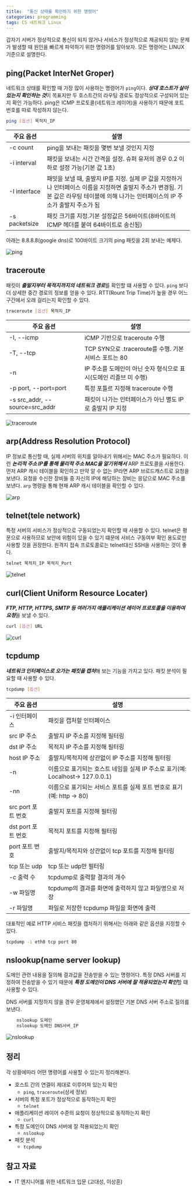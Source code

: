 ```yaml
---
title:  "통신 상태를 확인하기 위한 명령어"
categories: programming
tags: CS 네트워크 Linux
---
```


갑자기 서버가 정상적으로 통신이 되지 않거나 서비스가 정상적으로 제공되지 않는 문제가 발생할 때 원인을 빠르게 파악하기 위한 명령어를 알아보자. 모든 명령어는 LINUX 기준으로 설명한다.

## ping(Packet InterNet Groper)

네트워크 상태를 확인할 때 가장 많이 사용하는 명령어가 `ping`이다. ***상대 호스트가 살아 있는지 확인하는 것***이 목표지만 두 호스트간의 라우팅 경로도 정상적으로 구성되어 있는지 확인 가능하다. ping은 ICMP 프로토콜(네트워크 레이어)을 사용하기 때문에 포트 번호를 따로 작성하지 않는다.

```bash
ping [옵션] 목적지_IP
```

|주요 옵션|설명|
|----|------------|
|-c count|ping을 보내는 패킷을 몇번 보낼 것인지 지정|
|-i interval|패킷을 보내는 시간 간격을 설정. 슈퍼 유저의 경우 0.2 이하로 설정 가능(기본 값 1초)|
|-I interface|패밋을 보낼 때, 출발지 IP를 지정. 실제 IP 값을 지정하거나 인터페이스 이름을 지정하면 출발지 주소가 변경됨. 기본 값은 라우팅 테이블에 의해 나가는 인터페이스의 IP 주소가 출발지 주소가 됨|
|-s packetsize|패킷 크기를 지정.기본 설정값은 56바이트(8바이트의 ICMP 헤더를 붙여 64바이트로 송신됨)|

아래는 8.8.8.8(google dns)로 100바이트 크기의 ping 패킷을 2회 보내는 예제다.

![ping](/assets/images/ping.png)

## traceroute

패킷이 ***출발지부터 목적지까지의 네트워크 경로***를 확인할 떄 사용할 수 있다. `ping` 보다 더 상세한 중간 경로의 정보를 얻을 수 있다. RTT(Rount Trip Time)가 높을 경우 어느 구간에서 오래 걸리는지 확인할 수 있다.

```bash
traceroute [옵션] 목적지_IP
```

|주요 옵션|설명|
|----|------------|
|-I, --icmp|iCMP 기반으로 traceroute 수행|
|-T, --tcp|TCP SYN으로 .traceroute를 수행. 기본 서비스 포트는 80|
|-n|IP 주소를 도메인이 아닌 숫자 형식으로 표시(도메인 리졸브 미 수행)|
|-p port, --port=port|특정 포틀르 지정해 traceroute 수행|
-s src_addr, --source=src_addr|패킷이 나가는 인터페이스가 아닌 별도 IP로 출발지 IP 지정|

![traceroute](/assets/images/traceroute.png)

## arp(Address Resolution Protocol)

IP 정보로 통신할 때, 실제 서버의 위치를 알아내기 위해서는 MAC 주소가 필요하다. 이런 ***논리적 주소 IP를 통해 물리적 주소 MAC을 알기위해서*** ARP 프로토콜을 사용한다. 먼저 ARP 캐시 테이블을 확인하고 만약 알 수 없는 IP라면 ARP 브로드캐스트로 요청을 보낸다. 요청을 수신한 장비들 중 자신의 IP에 해당하는 장비는 응답으로 MAC 주소를 보낸다. `arp` 명령을 통해 현재 ARP 캐시 테이블을 확인할 수 있다.

![arp](/assets/images/arp.png)

## telnet(tele network)

특정 서버의 서비스가 정상적으로 구동되었는지 확인할 때 사용할 수 있다. telnet은 평문으로 사용하므로 보안에 위험이 있을 수 있기 떄문에 서비스 구동여부 확인 용도로만 사용할 것을 권장한다. 원격지 접속 프로토콜로는 telnet대신 SSH을 사용하는 것이 좋다.

```bash
telnet 목적지_IP 목적지_Port
```

![telnet](/assets/images/telnet.png)

## curl(Client Uniform Resource Locater)

***FTP, HTTP, HTTPS, SMTP 등 여러가지 애플리케이션 레이어 프로토콜을 이용하여 요청***을 보낼 수 있다. 

```bash
curl [옵션] URL
```

![curl](/assets/images/curl.png)

## tcpdump

***네트워크 인터페이스로 오가는 패킷을 캡처***해 보는 기능을 가지고 있다. 패킷 분석이 필요할 때 사용할 수 있다.

```bash
tcpdump [옵션]
```

|주요 옵션|설명|
|----|------------|
|-i 인터페이스|패킷을 캡처할 인터페이스|
|src IP 주소|출발지 IP 주소를 지정해 필터링|
|dst IP 주소|목적지 IP 주소를 지정해 필터링|
|host IP 주소|출발지/목적지에 상관없이 IP 주소를 지정해 필터링|
|-n|이름으로 표기되는 호스트 네임을 실제 IP 주소로 표기(예: Localhost-> 127.0.0.1)|
|-nn|이름으로 표기되는 서비스 포트를 실제 포트 번호로 표기(예: http -> 80)|
|src port 포트 번호|출발지 포트를 지정해 필터링|
|dst port 포트 번호|목적지 포트를 지정해 필터링|
|port 포트 번호|출발지/목적지와 상관없이 tcp 포트를 지정해 필터링|
|tcp 또는 udp|tcp 또는 udp만 필터링|
|-c 출력 수|tcpdump로 출력할 결과의 개수|
|-w 파일명|tcpdump의 결과를 화면에 출력하지 않고 파일명으로 저장|
|-r 파일명|파일로 저장한 tcpdump 파일을 화면에 출력|

대표적인 예로 HTTP 서비스 패킷을 캡처하기 위해서는 아래와 같은 옵션을 지정할 수 있다.

```bash
tcpdump -i eth0 tcp port 80
```

## nslookup(name server lookup)

도메인 관련 내용을 질의해 결과값을 전송받을 수 있는 명령어다. 특정 DNS 서버를 지정하여 전송받을 수 있기 때문에 ***특정 도메인이 DNS 서버에 잘 적용되었는지 확인***할 떄 사용할 수 있다.

DNS 서버를 지정하지 않을 경우 운영체제에서 설정했던 기본 DNS 서버 주소로 질의를 보낸다.

``` bash
    nslookup 도메인
    nslookup 도메인 DNS서버_IP
```

![nslookup](/assets/images/nslookup.png)

## 정리

각 상황에따라 어떤 명령어를 사용할 수 있는지 정리해본다.

- 호스트 간의 연결이 제대로 이루어져 있는지 확인
  - `ping`, `traceroute`(상세 정보)
- 서버의 특정 포트가 정상적으로 동작하는지 확인
  - `telnet`
- 애플리케이션 레이어 수준의 요청이 정상적으로 동작하는지 확인
  - `curl`
- 특정 도메인이 DNS 서버에 잘 적용되었는지 확인
  - `nslookup`
- 패킷 분석
  - `tcpdump`

## 참고 자료

- IT 엔지니어를 위한 네트워크 입문 (고대성, 이상훈)